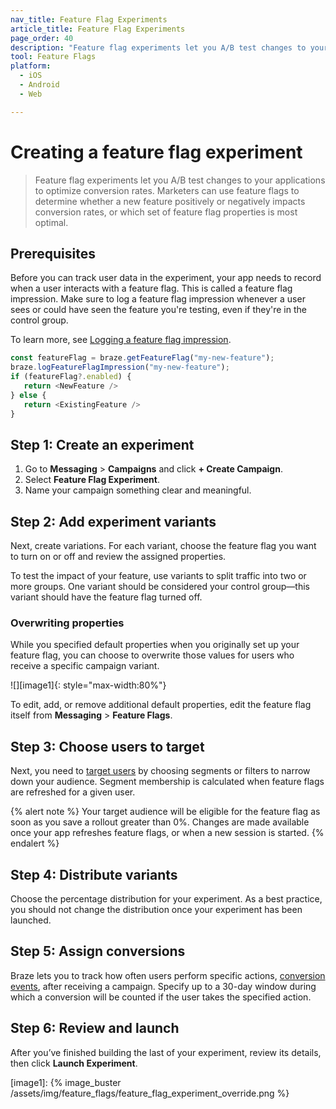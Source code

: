 ```yaml
---
nav_title: Feature Flag Experiments
article_title: Feature Flag Experiments
page_order: 40
description: "Feature flag experiments let you A/B test changes to your applications to optimize conversion rates."
tool: Feature Flags
platform:
  - iOS
  - Android
  - Web

---
```


# Creating a feature flag experiment

> Feature flag experiments let you A/B test changes to your applications to optimize conversion rates. Marketers can use feature flags to determine whether a new feature positively or negatively impacts conversion rates, or which set of feature flag properties is most optimal.

## Prerequisites

Before you can track user data in the experiment, your app needs to record when a user interacts with a feature flag. This is called a feature flag impression. Make sure to log a feature flag impression whenever a user sees or could have seen the feature you're testing, even if they're in the control group.

To learn more, see [Logging a feature flag impression][6].

```javascript
const featureFlag = braze.getFeatureFlag("my-new-feature");
braze.logFeatureFlagImpression("my-new-feature");
if (featureFlag?.enabled) {
   return <NewFeature />
} else {
   return <ExistingFeature />
}

```

## Step 1: Create an experiment

1. Go to **Messaging** > **Campaigns** and click **+ Create Campaign**.
2. Select **Feature Flag Experiment**.
3. Name your campaign something clear and meaningful.

## Step 2: Add experiment variants

Next, create variations. For each variant, choose the feature flag you want to turn on or off and review the assigned properties.

To test the impact of your feature, use variants to split traffic into two or more groups. One variant should be considered your control group—this variant should have the feature flag turned off.

### Overwriting properties

While you specified default properties when you originally set up your feature flag, you can choose to overwrite those values for users who receive a specific campaign variant.

![][image1]{: style="max-width:80%"}

To edit, add, or remove additional default properties, edit the feature flag itself from **Messaging** > **Feature Flags**.

## Step 3: Choose users to target

Next, you need to [target users][4] by choosing segments or filters to narrow down your audience. Segment membership is calculated when feature flags are refreshed for a given user.

{% alert note %}
Your target audience will be eligible for the feature flag as soon as you save a rollout greater than 0%. Changes are made available once your app refreshes feature flags, or when a new session is started.
{% endalert %}

## Step 4: Distribute variants

Choose the percentage distribution for your experiment. As a best practice, you should not change the distribution once your experiment has been launched.

## Step 5: Assign conversions

Braze lets you to track how often users perform specific actions, [conversion events][5], after receiving a campaign. Specify up to a 30-day window during which a conversion will be counted if the user takes the specified action.

## Step 6: Review and launch

After you’ve finished building the last of your experiment, review its details, then click **Launch Experiment**.


[1]: {{site.baseurl}}/user_guide/administrative/manage_your_braze_users/teams/
[2]: {{site.baseurl}}/user_guide/administrative/app_settings/manage_app_group/tags/
[3]: {{site.baseurl}}/user_guide/data_and_analytics/reporting/report_builder/
[4]: {{site.baseurl}}/user_guide/engagement_tools/campaigns/building_campaigns/targeting_users/
[5]: {{site.baseurl}}/user_guide/engagement_tools/campaigns/building_campaigns/conversion_events/
[6]: {{site.baseurl}}/developer_guide/platform_wide/feature_flags/create/#impressions

[image1]: {% image_buster /assets/img/feature_flags/feature_flag_experiment_override.png %} 
